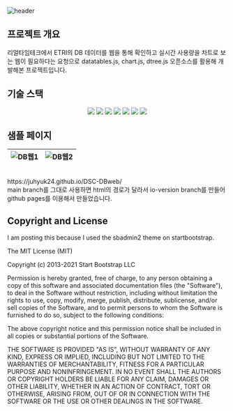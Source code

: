 ![header](https://capsule-render.vercel.app/api?type=Waving&color=4e73df&fontColor=FFFFFF&height=300&text=DB%20Table%20Web)


## 프로젝트 개요
리얼타임테크에서 ETRI의 DB 데이터를 웹을 통해 확인하고 실시간 사용량을 차트로 보는 웹이 필요하다는 요청으로 datatables.js, chart.js, dtree.js 오픈소스를 활용해 개발해본 프로젝트입니다.


## 기술 스택
<div align=center> 
  <img src="https://img.shields.io/badge/html5-E34F26?style=for-the-badge&logo=html5&logoColor=white">
  <img src="https://img.shields.io/badge/css3-1572B6?style=for-the-badge&logo=css3&logoColor=white">
  <img src="https://img.shields.io/badge/javascript-F7DF1E?style=for-the-badge&logo=javascript&logoColor=white">
  <img src="https://img.shields.io/badge/bootstrap-7952B3?style=for-the-badge&logo=bootstrap&logoColor=white">
  <img src="https://img.shields.io/badge/node.js-339933?style=for-the-badge&logo=node.js&logoColor=white">
  <img src="https://img.shields.io/badge/postgresql-4169E1?style=for-the-badge&logo=postgresql&logoColor=white">
  <img src="https://img.shields.io/badge/ubuntu-E95420?style=for-the-badge&logo=ubuntu&logoColor=white">
</div>


## 샘플 페이지
![DB웹1](https://github.com/juhyuk24/DSC-DBweb/assets/102583124/6f20529b-0abb-4745-8497-a178413cacf3) | ![DB웹2](https://github.com/juhyuk24/DSC-DBweb/assets/102583124/cdb05fa3-d53f-44e5-ad62-0e0eec34b296)
--- | --- | 
<br>
https://juhyuk24.github.io/DSC-DBweb/ <br>
main branch를 그대로 사용하면 html의 경로가 달라서 io-version branch를 만들어 github pages를 이용해서 만들었습니다.


## Copyright and License
I am posting this because I used the sbadmin2 theme on startbootstrap.

The MIT License (MIT)

Copyright (c) 2013-2021 Start Bootstrap LLC

Permission is hereby granted, free of charge, to any person obtaining a copy
of this software and associated documentation files (the "Software"), to deal
in the Software without restriction, including without limitation the rights
to use, copy, modify, merge, publish, distribute, sublicense, and/or sell
copies of the Software, and to permit persons to whom the Software is
furnished to do so, subject to the following conditions:

The above copyright notice and this permission notice shall be included in
all copies or substantial portions of the Software.

THE SOFTWARE IS PROVIDED "AS IS", WITHOUT WARRANTY OF ANY KIND, EXPRESS OR
IMPLIED, INCLUDING BUT NOT LIMITED TO THE WARRANTIES OF MERCHANTABILITY,
FITNESS FOR A PARTICULAR PURPOSE AND NONINFRINGEMENT. IN NO EVENT SHALL THE
AUTHORS OR COPYRIGHT HOLDERS BE LIABLE FOR ANY CLAIM, DAMAGES OR OTHER
LIABILITY, WHETHER IN AN ACTION OF CONTRACT, TORT OR OTHERWISE, ARISING FROM,
OUT OF OR IN CONNECTION WITH THE SOFTWARE OR THE USE OR OTHER DEALINGS IN
THE SOFTWARE.
